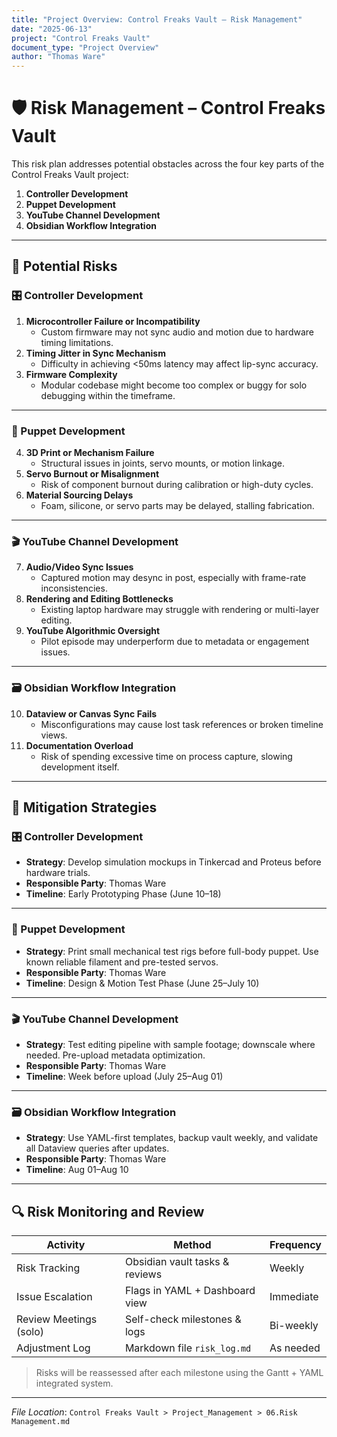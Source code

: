 ```yaml
---
title: "Project Overview: Control Freaks Vault – Risk Management"
date: "2025-06-13"
project: "Control Freaks Vault"
document_type: "Project Overview"
author: "Thomas Ware"
---
```


# 🛡️ Risk Management – Control Freaks Vault

This risk plan addresses potential obstacles across the four key parts of the Control Freaks Vault project:

1. **Controller Development**
2. **Puppet Development**
3. **YouTube Channel Development**
4. **Obsidian Workflow Integration**

---

## 🚨 Potential Risks

### 🎛 Controller Development
1. **Microcontroller Failure or Incompatibility**
   - Custom firmware may not sync audio and motion due to hardware timing limitations.
2. **Timing Jitter in Sync Mechanism**
   - Difficulty in achieving <50ms latency may affect lip-sync accuracy.
3. **Firmware Complexity**
   - Modular codebase might become too complex or buggy for solo debugging within the timeframe.

---

### 🤖 Puppet Development
4. **3D Print or Mechanism Failure**
   - Structural issues in joints, servo mounts, or motion linkage.
5. **Servo Burnout or Misalignment**
   - Risk of component burnout during calibration or high-duty cycles.
6. **Material Sourcing Delays**
   - Foam, silicone, or servo parts may be delayed, stalling fabrication.

---

### 🎬 YouTube Channel Development
7. **Audio/Video Sync Issues**
   - Captured motion may desync in post, especially with frame-rate inconsistencies.
8. **Rendering and Editing Bottlenecks**
   - Existing laptop hardware may struggle with rendering or multi-layer editing.
9. **YouTube Algorithmic Oversight**
   - Pilot episode may underperform due to metadata or engagement issues.

---

### 🗃 Obsidian Workflow Integration
10. **Dataview or Canvas Sync Fails**
    - Misconfigurations may cause lost task references or broken timeline views.
11. **Documentation Overload**
    - Risk of spending excessive time on process capture, slowing development itself.

---

## 🧯 Mitigation Strategies

### 🎛 Controller Development

- **Strategy**: Develop simulation mockups in Tinkercad and Proteus before hardware trials.
- **Responsible Party**: Thomas Ware
- **Timeline**: Early Prototyping Phase (June 10–18)

---

### 🤖 Puppet Development

- **Strategy**: Print small mechanical test rigs before full-body puppet. Use known reliable filament and pre-tested servos.
- **Responsible Party**: Thomas Ware
- **Timeline**: Design & Motion Test Phase (June 25–July 10)

---

### 🎬 YouTube Channel Development

- **Strategy**: Test editing pipeline with sample footage; downscale where needed. Pre-upload metadata optimization.
- **Responsible Party**: Thomas Ware
- **Timeline**: Week before upload (July 25–Aug 01)

---

### 🗃 Obsidian Workflow Integration

- **Strategy**: Use YAML-first templates, backup vault weekly, and validate all Dataview queries after updates.
- **Responsible Party**: Thomas Ware
- **Timeline**: Aug 01–Aug 10

---

## 🔍 Risk Monitoring and Review

| Activity                       | Method                          | Frequency        |
|--------------------------------|----------------------------------|------------------|
| Risk Tracking                  | Obsidian vault tasks & reviews   | Weekly           |
| Issue Escalation               | Flags in YAML + Dashboard view   | Immediate        |
| Review Meetings (solo)         | Self-check milestones & logs     | Bi-weekly        |
| Adjustment Log                 | Markdown file `risk_log.md`      | As needed        |

> Risks will be reassessed after each milestone using the Gantt + YAML integrated system.

---

*File Location*: `Control Freaks Vault > Project_Management > 06.Risk Management.md`
